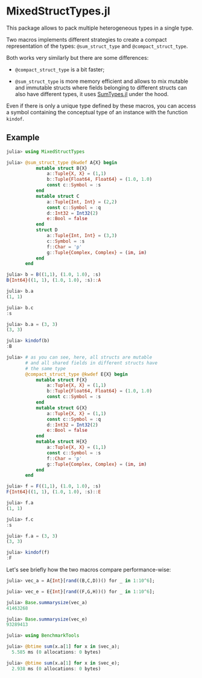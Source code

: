 # MixedStructTypes.jl

This package allows to pack multiple heterogeneous types in a single type. 

Two macros implements different strategies to create a compact representation of the types: `@sum_struct_type`
and `@compact_struct_type`.

Both works very similarly but there are some differences:

- `@compact_struct_type` is a bit faster;

- `@sum_struct_type` is more memory efficient and allows to mix mutable and immutable structs where fields belonging to different structs can also have different types, it uses [SumTypes.jl](https://github.com/MasonProtter/SumTypes.jl) under the hood. 

Even if there is only a unique type defined by these macros, you can access a symbol containing the 
conceptual type of an instance with the function `kindof`.

## Example

```julia
julia> using MixedStructTypes

julia> @sum_struct_type @kwdef A{X} begin
           mutable struct B{X}
               a::Tuple{X, X} = (1,1)
               b::Tuple{Float64, Float64} = (1.0, 1.0)
               const c::Symbol = :s
           end
           mutable struct C
               a::Tuple{Int, Int} = (2,2)
               const c::Symbol = :q
               d::Int32 = Int32(2)
               e::Bool = false
           end
           struct D
               a::Tuple{Int, Int} = (3,3)
               c::Symbol = :s
               f::Char = 'p'
               g::Tuple{Complex, Complex} = (im, im)
           end
       end

julia> b = B((1,1), (1.0, 1.0), :s)
B{Int64}((1, 1), (1.0, 1.0), :s)::A

julia> b.a
(1, 1)

julia> b.c
:s

julia> b.a = (3, 3)
(3, 3)

julia> kindof(b)
:B

julia> # as you can see, here, all structs are mutable
       # and all shared fields in different structs have
       # the same type
       @compact_struct_type @kwdef E{X} begin
           mutable struct F{X}
               a::Tuple{X, X} = (1,1)
               b::Tuple{Float64, Float64} = (1.0, 1.0)
               const c::Symbol = :s
           end
           mutable struct G{X}
               a::Tuple{X, X} = (1,1)
               const c::Symbol = :q
               d::Int32 = Int32(2)
               e::Bool = false
           end
           mutable struct H{X}
               a::Tuple{X, X} = (1,1)
               const c::Symbol = :s
               f::Char = 'p'
               g::Tuple{Complex, Complex} = (im, im)
           end
       end

julia> f = F((1,1), (1.0, 1.0), :s)
F{Int64}((1, 1), (1.0, 1.0), :s)::E

julia> f.a
(1, 1)

julia> f.c
:s

julia> f.a = (3, 3)
(3, 3)

julia> kindof(f)
:F
```

Let's see briefly how the two macros compare performance-wise:

```julia
julia> vec_a = A{Int}[rand((B,C,D))() for _ in 1:10^6];

julia> vec_e = E{Int}[rand((F,G,H))() for _ in 1:10^6];

julia> Base.summarysize(vec_a)
41463268

julia> Base.summarysize(vec_e)
93289413

julia> using BenchmarkTools

julia> @btime sum(x.a[1] for x in $vec_a);
  5.585 ms (0 allocations: 0 bytes)

julia> @btime sum(x.a[1] for x in $vec_e);
  2.938 ms (0 allocations: 0 bytes)
```

